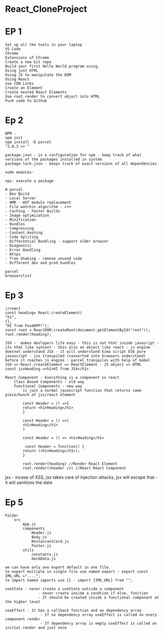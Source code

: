 # React_CloneProject
# EP 1
    Set up all the tools in your laptop
    VS Code
    Chrome
    Extensions of Chrome
    Create a new Git repo
    Build your first Hello World program using,
    Using just HTML
    Using JS to manipulate the DOM
    Using React
    use CDN Links
    Create an Element
    Create nested React Elements
    Use root.render to convert object into HTML
    Push code to Github 

# Ep 2
    NPM -
    npm init
    npm install -D parcel
    ^2.8.3 => ^

    package.json - is a configuration for npm - keep track of what versions of the packages installed in system
    package-lock.json - keeps track of exact versions of all dependencies

    node modules-

    npx- execute a package

    # parcel
    - Dev Build
    - Local Server
    - HMR - HOT module replacement
    - File watchin algorithm - c++
    - Caching - Faster Builds
    - Image optimization
    - Minification
    - Bundles
    - Compressing
    - Content Hashing
    - Code Spliting
    - Differential Bundling - support older browser
    - Diagnostic
    - Error Handling
    - Https
    - Tree Shaking - remove unused code
    - Different dev and prod bundles

    parcel
    browserslist

# Ep 3
    //react
    const heading= React.createElement(
    "h1",
    {},
    "HI from FoodAPP!");
    const root = ReactDOM.createRoot(document.getElementById("root"));
    root.render(heading);

    JSX -  makes devlopers life easy - this is not html inside javasript - its html like syntaxt - this also an object like react - js engine doesnot understand JSX - it will understand Ecma script ES6 pure javascript - jsx transpiled (converted into browsers understand) before it reaches js engine - parcel transpiles with help of babel
    JSX => React.createElement => ReactElement - JS object => HTML
    const jsxHeading =<h1>HI from JSX</h1>

    React Component - Everything is a component in react
        Class Based Components - old way
        Functional Components - new way
            is just a normal javascript function that returns some piece/bunch of jsx/react element

            const Header = () =>{
            return <h1>Heading</h1>
            }

            const Header = () =>(
            <h1>Heading</h1>
            )

            const Header = () => <h1>Heading</h1>

             const Header = function() {
            return (<h1>Heading</h1>);
            }

            root.render(heading) //Render React Element
            root.render(<header />) //React React Component

   jsx - incase of XSS, jsx takes care of injection attacks, jsx will escape that - it will sanitizes the data

# Ep 5
    Folder
        src
            App.js
            components
                Header.js
                Body.js
                RestaurantCard.js
                Footer.js
            utils
                constants.js
                mockData.js

    we can have only one export default in one file.
    to export multiple in single file use named export - export const  IMG_URL ="....";
    to import named imports use {} - import {IMG_URL} from "";

    useState - never create a useState outside a component
                   - never create inside a condtion if else, function
                   - It should be created inside a functional component at the higher level

    useEffect - It has a callback function and an dependency array
                    - If no dependency array useEffect is called on every component render
                    - If dependency array is empty useEffect is called on initial render and just once

